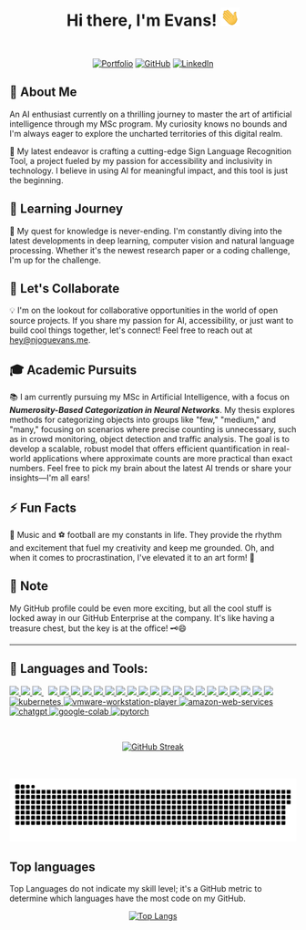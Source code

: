 <h1 align="center">Hi there, I'm Evans!</a> <img
src="https://github.com/EvansNjogu/EvansNjogu/blob/master/Hi.gif" height="32" /></h1>
<br />

<p align="center">
  <a href="https://njoguevans.me/">
    <img alt="Portfolio" title="Portfolio" height="48" width="48" src="https://cdn.simpleicons.org/Educative/0cf9"></a>
  <a href="https://github.com/EvansNjogu">
    <picture>
      <source media="(prefers-color-scheme: dark)" srcset="https://cdn.simpleicons.org/github/white">
      <img alt="GitHub" title="GitHub" height="48" width="48" src="https://cdn.simpleicons.org/github"></picture></a>
  <a href="https://www.linkedin.com/in/evans-njogu/">
    <img alt="LinkedIn" title="LinkedIn" height="48" width="48" src="https://upload.wikimedia.org/wikipedia/commons/c/ca/LinkedIn_logo_initials.png">
  </a>

</p>


## 🧠 About Me

An AI enthusiast currently on a thrilling journey to master the art of artificial intelligence through my MSc program. My curiosity knows no bounds and I'm always eager to explore the uncharted territories of this digital realm.

🤖 My latest endeavor is crafting a cutting-edge Sign Language Recognition Tool, a project fueled by my passion for accessibility and inclusivity in technology. I believe in using AI for meaningful impact, and this tool is just the beginning.

## 🌱 Learning Journey

🚀 My quest for knowledge is never-ending. I'm constantly diving into the latest developments in deep learning, computer vision and natural language processing. Whether it's the newest research paper or a coding challenge, I'm up for the challenge.

## 👯 Let's Collaborate

💡 I'm on the lookout for collaborative opportunities in the world of open source projects. If you share my passion for AI, accessibility, or just want to build cool things together, let's connect! Feel free to reach out at [hey@njoguevans.me](mailto:hey@njoguevans.me).

## 🎓 Academic Pursuits

📚 I am currently pursuing my MSc in Artificial Intelligence, with a focus on ***Numerosity-Based Categorization in Neural Networks***. My thesis explores methods for categorizing objects into groups like "few," "medium," and "many," focusing on scenarios where precise counting is unnecessary, such as in crowd monitoring, object detection and traffic analysis. The goal is to develop a scalable, robust model that offers efficient quantification in real-world applications where approximate counts are more practical than exact numbers. Feel free to pick my brain about the latest AI trends or share your insights—I'm all ears!

## ⚡ Fun Facts

🎵 Music and ⚽ football are my constants in life. They provide the rhythm and excitement that fuel my creativity and keep me grounded. Oh, and when it comes to procrastination, I've elevated it to an art form! 🤣

## 📝 Note

My GitHub profile could be even more exciting, but all the cool stuff is locked away in our GitHub Enterprise at the company. It's like having a treasure chest, but the key is at the office! 🗝️😄

---

## 🚀 Languages and Tools:

<p align="left"> 
    <a href="https://www.tensorflow.org/" target="_blank"> <img src="https://img.icons8.com/color/48/000000/tensorflow.png"/> </a>
    <a href="https://www.python.org" target="_blank"> <img src="https://img.icons8.com/color/48/000000/python.png"/> </a> 
    <a style="padding-right:8px;" href="https://www.mysql.com/" target="_blank"> <img src="https://img.icons8.com/fluent/50/000000/mysql-logo.png"/> </a>
    <a href="https://cloud.google.com/" target="_blank"> <img src="https://img.icons8.com/color/48/000000/google-cloud-platform.png"/> </a>
    <a href="https://git-scm.com/" target="_blank"> <img src="https://img.icons8.com/color/48/000000/git.png"/> </a> 
    <a href="https://html.com/" target="_blank"> <img src="https://img.icons8.com/color/48/000000/html-5--v1.png"/> </a>   
    <a href="https://www.w3.org/Style/CSS/Overview.en.html" target="_blank"> <img src="https://img.icons8.com/color/48/000000/css3.png"/> </a> 
    <a href="https://www.jetbrains.com/pycharm/" target="_blank"> <img src="https://img.icons8.com/color/48/000000/pycharm.png"/> </a> 
    <a href="https://www.jetbrains.com/idea/" target="_blank"> <img src="https://img.icons8.com/color/48/000000/intellij-idea.png"/> </a>
    <a href="https://github.com/" target="_blank"> <img src="https://img.icons8.com/color-glass/48/000000/github.png"/> </a>
    <a href="https://opencv.org/" target="_blank"> <img src="https://img.icons8.com/color/48/000000/opencv.png"/> </a>
    <a href="https://www.javascript.com/" target="_blank"> <img src="https://img.icons8.com/color/48/000000/javascript.png"/> </a>
    <a href="https://www.java.com/en/" target="_blank"> <img src="https://img.icons8.com/color/48/000000/java-coffee-cup-logo--v1.png"/> </a>
    <a href="https://code.visualstudio.com/" target="_blank"> <img src="https://img.icons8.com/color/48/000000/visual-studio-code-2019.png"/> </a>
    <a href="https://www.php.net/" target="_blank"> <img src="https://img.icons8.com/officexs/40/000000/php-logo.png"/> </a>
    <a href="https://laravel.com/" target="_blank"> <img src="https://img.icons8.com/fluency/48/000000/laravel.png"/> </a>
    <a href="https://www.ansible.com/" target="_blank"> <img src="https://img.icons8.com/color/48/null/ansible.png"/> </a>
    <a href="https://www.docker.com/" target="_blank"> <img src="https://img.icons8.com/fluency/48/null/docker.png"/> </a>
    <a href="https://www.linux.com/" target="_blank"> <img src="https://img.icons8.com/color/48/null/linux--v1.png"/> </a>
    <a href="https://jupyter.org/" target="_blank"> <img src="https://img.icons8.com/fluency/48/null/jupyter.png"/> </a>
    <a href="https://www.jenkins.io/" target="_blank"> <img src="https://img.icons8.com/color/48/null/jenkins.png"/> </a>
    <a href="https://jira.atlassian.com/" target="_blank"> <img src="https://img.icons8.com/color/48/null/jira.png"/> </a>
    <a href="https://www.postgresql.org/" target="_blank"> <img src="https://img.icons8.com/color/48/postgreesql.png"/> </a>
    <a href="https://kubernetes.io/" target="_blank"> <img width="48" height="48" src="https://img.icons8.com/color/48/kubernetes.png" alt="kubernetes"/> </a>
    <a href="https://docs.vmware.com/" target="_blank"> <img width="48" height="48" src="https://img.icons8.com/fluency/48/vmware-workstation-player.png" alt="vmware-workstation-player"/> </a>
    <a href="https://aws.amazon.com/" target="_blank"> <img width="48" height="48" src="https://img.icons8.com/color/48/amazon-web-services.png" alt="amazon-web-services"/> </a>
    <a href="https://chatgpt.com/" target="_blank"> <img width="50" height="50" src="https://img.icons8.com/ios/50/chatgpt.png" alt="chatgpt"/>  </a>
    <a href="https://colab.google/" target="_blank"> <img width="48" height="48" src="https://img.icons8.com/color/48/google-colab.png" alt="google-colab"/> </a>
    <a href="https://pytorch.org/" target="_blank"> <img width="48" height="48" src="https://img.icons8.com/fluency/48/pytorch.png" alt="pytorch"/> </a> 
</p>

<br/>

<p align="center">
  <a href="https://git.io/streak-stats">
    <img src="https://github-readme-streak-stats-eight.vercel.app/?user=EvansNjogu&theme=graywhite" alt="GitHub Streak" />
  </a>
</p>

<br/>
<br/>

<picture>
  <source media="(prefers-color-scheme: dark)" srcset="https://raw.githubusercontent.com/EvansNjogu/EvansNjogu/output/github-snake-dark.svg" />
  <source media="(prefers-color-scheme: light)" srcset="https://raw.githubusercontent.com/EvansNjogu/EvansNjogu/output/github-snake.svg" />
  <img alt="github-snake" src="https://raw.githubusercontent.com/EvansNjogu/EvansNjogu/output/github-snake.svg" />
</picture>


## Top languages
Top Languages do not indicate my skill level; it's a GitHub metric to determine which languages have the most code on my GitHub.

<p align="center">
  <a href="https://github.com/EvansNjogu/github-readme-stats">
    <img src="https://github-readme-stats.vercel.app/api/top-langs/?username=EvansNjogu&hide=javascript,html&theme=graywhite" alt="Top Langs" />
  </a>
</p>
